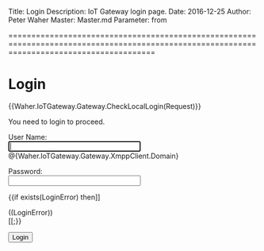 ﻿Title: Login
Description: IoT Gateway login page.
Date: 2016-12-25
Author: Peter Waher
Master: Master.md
Parameter: from

============================================================================================================================================

Login
=============

{{Waher.IoTGateway.Gateway.CheckLocalLogin(Request)}}

<form id="LoginForm" action="/Login" method="post">

You need to login to proceed.

User Name:  
<input id="UserName" name="UserName" type="text" autofocus="autofocus" style="width:20em" /> @{Waher.IoTGateway.Gateway.XmppClient.Domain}

Password:  
<input id="Password" name="Password" type="password" style="width:20em" />

{{if exists(LoginError) then]]
<div class='error'>
((LoginError))
</div>
[[;}}

<button id="LoginButton" type="submit">Login</button>

</form>
